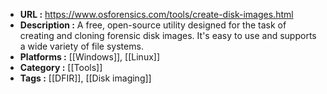 - **URL :** https://www.osforensics.com/tools/create-disk-images.html
- **Description :** A free, open-source utility designed for the task of creating and cloning forensic disk images. It's easy to use and supports a wide variety of file systems.
- **Platforms :** [[Windows]], [[Linux]]
- **Category :** [[Tools]]
- **Tags :** [[DFIR]], [[Disk imaging]]
